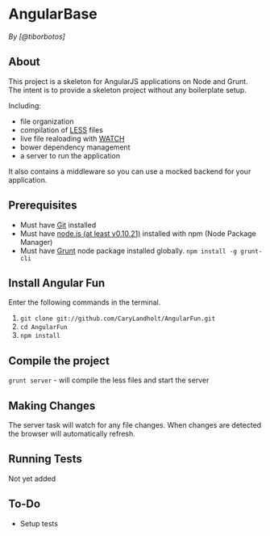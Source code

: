 # AngularBase
*By [@tiborbotos]*

## About
This project is a skeleton for AngularJS applications on Node and Grunt. The intent is to provide a skeleton project without any boilerplate setup.

Including:

* file organization
* compilation of [LESS](http://lesscss.org/) files
* live file realoading with [WATCH](https://github.com/gruntjs/grunt-contrib-watch)
* bower dependency management
* a server to run the application

It also contains a middleware so you can use a mocked backend for your application. 

## Prerequisites
* Must have [Git](http://git-scm.com/) installed
* Must have [node.js (at least v0.10.21)](http://nodejs.org/) installed with npm (Node Package Manager)
* Must have [Grunt](http://gruntjs.com/) node package installed globally.  `npm install -g grunt-cli`

## Install Angular Fun
Enter the following commands in the terminal.

1. `git clone git://github.com/CaryLandholt/AngularFun.git`
2. `cd AngularFun`
3. `npm install`

## Compile the project

`grunt server` - will compile the less files and start the server

## Making Changes
The server task will watch for any file changes.  When changes are detected the browser will automatically refresh.

## Running Tests
Not yet added

## To-Do
* Setup tests
